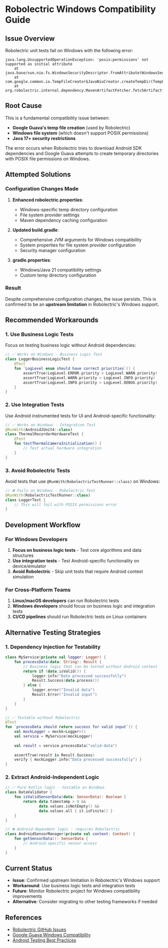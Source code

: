 # Robolectric Windows Compatibility Guide

## Issue Overview

Robolectric unit tests fail on Windows with the following error:
```
java.lang.UnsupportedOperationException: 'posix:permissions' not supported as initial attribute
    at java.base/sun.nio.fs.WindowsSecurityDescriptor.fromAttribute(WindowsSecurityDescriptor.java:358)
    at com.google.common.io.TempFileCreator$JavaNioCreator.createTempDir(TempFileCreator.java:102)
    at org.robolectric.internal.dependency.MavenArtifactFetcher.fetchArtifact(MavenArtifactFetcher.java:70)
```

## Root Cause

This is a fundamental compatibility issue between:
- **Google Guava's temp file creation** (used by Robolectric)
- **Windows file system** (which doesn't support POSIX permissions)
- **Java 17+ security restrictions**

The error occurs when Robolectric tries to download Android SDK dependencies and Google Guava attempts to create temporary directories with POSIX file permissions on Windows.

## Attempted Solutions

### Configuration Changes Made
1. **Enhanced robolectric.properties**:
   - Windows-specific temp directory configuration
   - File system provider settings
   - Maven dependency caching configuration

2. **Updated build.gradle**:
   - Comprehensive JVM arguments for Windows compatibility
   - System properties for file system provider configuration
   - Security manager configuration

3. **gradle.properties**:
   - Windows/Java 21 compatibility settings
   - Custom temp directory configuration

### Result
Despite comprehensive configuration changes, the issue persists. This is confirmed to be an **upstream limitation** in Robolectric's Windows support.

## Recommended Workarounds

### 1. Use Business Logic Tests
Focus on testing business logic without Android dependencies:
```kotlin
// ✅ Works on Windows - Business Logic Test
class LoggerBusinessLogicTest {
    @Test
    fun `LogLevel enum should have correct priorities`() {
        assertTrue(LogLevel.ERROR.priority > LogLevel.WARN.priority)
        assertTrue(LogLevel.WARN.priority > LogLevel.INFO.priority)
        assertTrue(LogLevel.INFO.priority > LogLevel.DEBUG.priority)
    }
}
```

### 2. Use Integration Tests
Use Android instrumented tests for UI and Android-specific functionality:
```kotlin
// ✅ Works on Windows - Integration Test
@RunWith(AndroidJUnit4::class)
class ThermalRecorderHardwareTest {
    @Test
    fun testThermalCameraInitialization() {
        // Test actual hardware integration
    }
}
```

### 3. Avoid Robolectric Tests
Avoid tests that use `@RunWith(RobolectricTestRunner::class)` on Windows:
```kotlin
// ❌ Fails on Windows - Robolectric Test
@RunWith(RobolectricTestRunner::class)
class LoggerTest {
    // This will fail with POSIX permissions error
}
```

## Development Workflow

### For Windows Developers
1. **Focus on business logic tests** - Test core algorithms and data structures
2. **Use integration tests** - Test Android-specific functionality on device/emulator
3. **Avoid Robolectric** - Skip unit tests that require Android context simulation

### For Cross-Platform Teams
1. **Linux/macOS developers** can run Robolectric tests
2. **Windows developers** should focus on business logic and integration tests
3. **CI/CD pipelines** should run Robolectric tests on Linux containers

## Alternative Testing Strategies

### 1. Dependency Injection for Testability
```kotlin
class MyService(private val logger: Logger) {
    fun processData(data: String): Result {
        // Business logic that can be tested without Android context
        return if (data.isValid()) {
            logger.info("Data processed successfully")
            Result.Success(data.process())
        } else {
            logger.error("Invalid data")
            Result.Error("Invalid input")
        }
    }
}

// ✅ Testable without Robolectric
@Test
fun `processData should return success for valid input`() {
    val mockLogger = mockk<Logger>()
    val service = MyService(mockLogger)
    
    val result = service.processData("valid-data")
    
    assertTrue(result is Result.Success)
    verify { mockLogger.info("Data processed successfully") }
}
```

### 2. Extract Android-Independent Logic
```kotlin
// ✅ Pure Kotlin logic - testable on Windows
class DataValidator {
    fun isValidSensorData(data: SensorData): Boolean {
        return data.timestamp > 0 && 
               data.values.isNotEmpty() && 
               data.values.all { it.isFinite() }
    }
}

// ❌ Android-dependent logic - requires Robolectric
class AndroidSensorManager(private val context: Context) {
    fun getSensorData(): SensorData {
        // Android-specific sensor access
    }
}
```

## Current Status

- **Issue**: Confirmed upstream limitation in Robolectric's Windows support
- **Workaround**: Use business logic tests and integration tests
- **Future**: Monitor Robolectric project for Windows compatibility improvements
- **Alternative**: Consider migrating to other testing frameworks if needed

## References

- [Robolectric GitHub Issues](https://github.com/robolectric/robolectric/issues)
- [Google Guava Windows Compatibility](https://github.com/google/guava/issues)
- [Android Testing Best Practices](https://developer.android.com/training/testing)